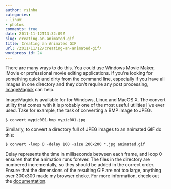 ```yaml
---
author: rsinha
categories:
- linux
- photos
comments: true
date: 2011-11-12T13:32:09Z
slug: creating-an-animated-gif
title: Creating an Animated GIF
url: /2011/11/12/creating-an-animated-gif/
wordpress_id: 24
---
```


There are many ways to do this. You could use Windows Movie Maker, iMovie or professional movie editing applications. If you're looking for something quick and dirty from the command line, especially if you have all images in one directory and they don't require any post processing, [ImageMagick](http://imagemagick.org) can help.

ImageMagick is available for for Windows, Linux and MacOS X. The convert utility that comes with it is probably one of the most useful utilities I've ever used. Take for example, the task of converting a BMP image to JPEG.

    
    
    $ convert mypic001.bmp mypic001.jpg
    


Similarly, to convert a directory full of JPEG images to an animated GIF do this:


    
    
    $ convert -loop 0 -delay 100 -size 200x200 *.jpg animated.gif
    


Delay represents the time in milliseconds between each frame, and loop 0 ensures that the animation runs forever. The files in the directory are numbered incrementally, so they should be added in the correct order. Ensure that the dimensions of the resulting GIF are not too large, anything over 300x300 made my browser choke. For more information, check out the [documentation](http://www.imagemagick.org/Usage/anim_basics/).
